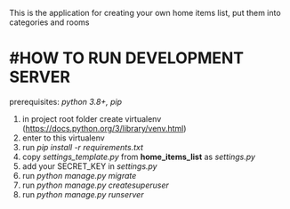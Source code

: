 This is the application for creating your own home items list, put them into categories and rooms

#HOW TO RUN DEVELOPMENT SERVER
================

prerequisites:
*python 3.8+, pip*

1. in project root folder create virtualenv (https://docs.python.org/3/library/venv.html)
1. enter to this virtualenv
1. run *pip install -r requirements.txt*
1. copy *settings_template.py* from **home_items_list** as *settings.py*
1. add your SECRET_KEY in *settings.py*
1. run *python manage.py migrate*
1. run *python manage.py createsuperuser*
1. run *python manage.py runserver*